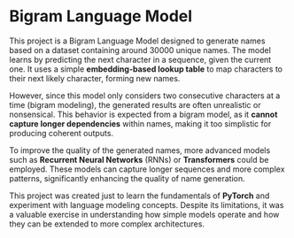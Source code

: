 # Bigram Language Model
This project is a Bigram Language Model designed to generate names based on a dataset containing around 30000 unique names. The model learns by predicting the next character in a sequence, given the current one. It uses a simple **embedding-based lookup table** to map characters to their next likely character, forming new names.

However, since this model only considers two consecutive characters at a time (bigram modeling), the generated results are often unrealistic or nonsensical. This behavior is expected from a bigram model, as it **cannot capture longer dependencies** within names, making it too simplistic for producing coherent outputs.

To improve the quality of the generated names, more advanced models such as **Recurrent Neural Networks** (RNNs) or **Transformers** could be employed. These models can capture longer sequences and more complex patterns, significantly enhancing the quality of name generation.

This project was created just to learn the fundamentals of **PyTorch** and experiment with language modeling concepts. Despite its limitations, it was a valuable exercise in understanding how simple models operate and how they can be extended to more complex architectures.
